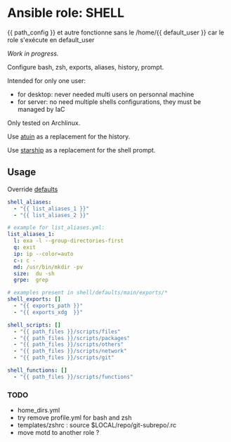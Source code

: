 # Ansible role: SHELL

{{ path_config }} et autre fonctionne sans le /home/{{ default_user }} car le role s'exécute en default_user



*Work in progress.*

Configure bash, zsh, exports, aliases, history, prompt.

Intended for only one user:
 - for desktop: never needed multi users on personnal machine
 - for server:  no need multiple shells configurations, they must be managed by IaC

Only tested on Archlinux.

Use [atuin](https://github.com/ellie/atuin) as a replacement for the history.

Use [starship](https://github.com/starship/starship) as a replacement for the shell prompt.

## Usage
Override [defaults](https://github.com/lunics/ansible_role_shell/tree/main/defaults/main)
```yaml
shell_aliases:
  - "{{ list_aliases_1 }}"
  - "{{ list_aliases_2 }}"

# example for list_aliases.yml:
list_aliases_1:
  l: exa -l --group-directories-first
  q: exit
  ip: ip --color=auto
  c-: c -
  md: /usr/bin/mkdir -pv
  size:  du -sh
  grpe:  grep
```

```yaml
# examples present in shell/defaults/main/exports/*
shell_exports: []
  - "{{ exports_path }}"
  - "{{ exports_xdg  }}"
```
```yaml
shell_scripts: []
  - "{{ path_files }}/scripts/files"
  - "{{ path_files }}/scripts/packages"
  - "{{ path_files }}/scripts/others"
  - "{{ path_files }}/scripts/network"
  - "{{ path_files }}/scripts/git"
```
```yaml
shell_functions: []
  - "{{ path_files }}/scripts/functions"
```
### TODO
- home_dirs.yml
- try remove profile.yml for bash and zsh
- templates/zshrc : source $LOCAL/repo/git-subrepo/.rc
- move motd to another role ?
